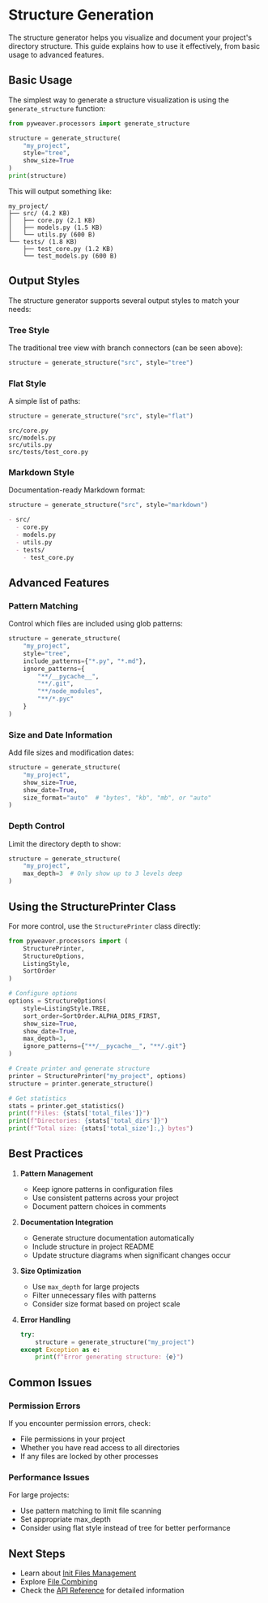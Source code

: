 # Structure Generation

The structure generator helps you visualize and document your project's directory structure. This guide explains how to use it effectively, from basic usage to advanced features.

## Basic Usage

The simplest way to generate a structure visualization is using the `generate_structure` function:

```python
from pyweaver.processors import generate_structure

structure = generate_structure(
    "my_project",
    style="tree",
    show_size=True
)
print(structure)
```

This will output something like:
```
my_project/
├── src/ (4.2 KB)
│   ├── core.py (2.1 KB)
│   ├── models.py (1.5 KB)
│   └── utils.py (600 B)
└── tests/ (1.8 KB)
    ├── test_core.py (1.2 KB)
    └── test_models.py (600 B)
```

## Output Styles

The structure generator supports several output styles to match your needs:

### Tree Style
The traditional tree view with branch connectors (can be seen above):
```python
structure = generate_structure("src", style="tree")
```

### Flat Style
A simple list of paths:
```python
structure = generate_structure("src", style="flat")
```
```
src/core.py
src/models.py
src/utils.py
src/tests/test_core.py
```

### Markdown Style
Documentation-ready Markdown format:
```python
structure = generate_structure("src", style="markdown")
```
```markdown
- src/
  - core.py
  - models.py
  - utils.py
  - tests/
    - test_core.py
```

## Advanced Features

### Pattern Matching

Control which files are included using glob patterns:

```python
structure = generate_structure(
    "my_project",
    style="tree",
    include_patterns={"*.py", "*.md"},
    ignore_patterns={
        "**/__pycache__",
        "**/.git",
        "**/node_modules",
        "**/*.pyc"
    }
)
```

### Size and Date Information

Add file sizes and modification dates:

```python
structure = generate_structure(
    "my_project",
    show_size=True,
    show_date=True,
    size_format="auto"  # "bytes", "kb", "mb", or "auto"
)
```

### Depth Control

Limit the directory depth to show:

```python
structure = generate_structure(
    "my_project",
    max_depth=3  # Only show up to 3 levels deep
)
```

## Using the StructurePrinter Class

For more control, use the `StructurePrinter` class directly:

```python
from pyweaver.processors import (
    StructurePrinter,
    StructureOptions,
    ListingStyle,
    SortOrder
)

# Configure options
options = StructureOptions(
    style=ListingStyle.TREE,
    sort_order=SortOrder.ALPHA_DIRS_FIRST,
    show_size=True,
    show_date=True,
    max_depth=3,
    ignore_patterns={"**/__pycache__", "**/.git"}
)

# Create printer and generate structure
printer = StructurePrinter("my_project", options)
structure = printer.generate_structure()

# Get statistics
stats = printer.get_statistics()
print(f"Files: {stats['total_files']}")
print(f"Directories: {stats['total_dirs']}")
print(f"Total size: {stats['total_size']:,} bytes")
```

## Best Practices

1. **Pattern Management**
   - Keep ignore patterns in configuration files
   - Use consistent patterns across your project
   - Document pattern choices in comments

2. **Documentation Integration**
   - Generate structure documentation automatically
   - Include structure in project README
   - Update structure diagrams when significant changes occur

3. **Size Optimization**
   - Use `max_depth` for large projects
   - Filter unnecessary files with patterns
   - Consider size format based on project scale

4. **Error Handling**
   ```python
   try:
       structure = generate_structure("my_project")
   except Exception as e:
       print(f"Error generating structure: {e}")
   ```

## Common Issues

### Permission Errors
If you encounter permission errors, check:
- File permissions in your project
- Whether you have read access to all directories
- If any files are locked by other processes

### Performance Issues
For large projects:
- Use pattern matching to limit file scanning
- Set appropriate max_depth
- Consider using flat style instead of tree for better performance

## Next Steps

- Learn about [Init Files Management](init.md)
- Explore [File Combining](combining.md)
- Check the [API Reference](../reference/pyweaver/processors/file_combiner.md) for detailed information